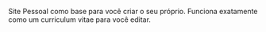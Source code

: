 Site Pessoal como base para você criar o seu próprio. Funciona exatamente como um curriculum vitae para você editar.
